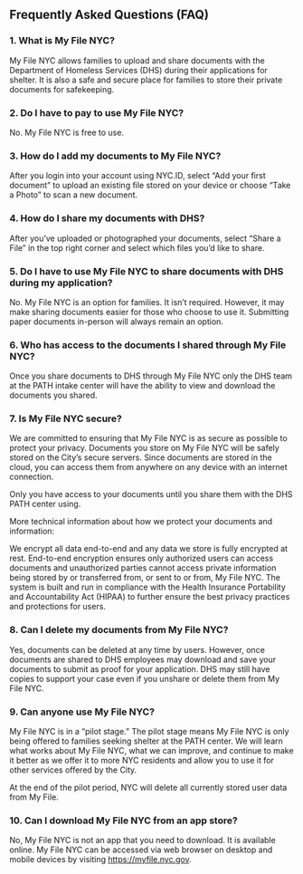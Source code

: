 ## Frequently Asked Questions (FAQ)

### 1. What is My File NYC?

My File NYC allows families to upload and share documents with the Department of Homeless Services (DHS) during their applications for shelter. It is also a safe and secure place for families to store their private documents for safekeeping.

### 2. Do I have to pay to use My File NYC?

No. My File NYC is free to use.

### 3. How do I add my documents to My File NYC?

After you login into your account using NYC.ID, select “Add your first document” to upload an existing file stored on your device or choose “Take a Photo” to scan a new document.

### 4. How do I share my documents with DHS?

After you’ve uploaded or photographed your documents, select “Share a File” in the top right corner and select which files you’d like to share.

### 5. Do I have to use My File NYC to share documents with DHS during my application?

No. My File NYC is an option for families. It isn’t required. However, it may make sharing documents easier for those who choose to use it. Submitting paper documents in-person will always remain an option.

### 6. Who has access to the documents I shared through My File NYC?

Once you share documents to DHS through My File NYC only the DHS team at the PATH intake center will have the ability to view and download the documents you shared.

### 7. Is My File NYC secure?

We are committed to ensuring that My File NYC is as secure as possible to protect your privacy. Documents you store on My File NYC will be safely stored on the City’s secure servers. Since documents are stored in the cloud, you can access them from anywhere on any device with an internet connection.

Only you have access to your documents until you share them with the DHS PATH center using.

More technical information about how we protect your documents and information:

We encrypt all data end-to-end and any data we store is fully encrypted at rest. End-to-end encryption ensures only authorized users can access documents and unauthorized parties cannot access private information being stored by or transferred from, or sent to or from, My File NYC. The system is built and run in compliance with the Health Insurance Portability and Accountability Act (HIPAA) to further ensure the best privacy practices and protections for users.

### 8. Can I delete my documents from My File NYC?

Yes, documents can be deleted at any time by users. However, once documents are shared to DHS employees may download and save your documents to submit as proof for your application. DHS may still have copies to support your case even if you unshare or delete them from My File NYC.

### 9. Can anyone use My File NYC?

My File NYC is in a “pilot stage.” The pilot stage means My File NYC is only being offered to families seeking shelter at the PATH center. We will learn what works about My File NYC, what we can improve, and continue to make it better as we offer it to more NYC residents and allow you to use it for other services offered by the City.

At the end of the pilot period, NYC will delete all currently stored user data from My File.

### 10. Can I download My File NYC from an app store?

No, My File NYC is not an app that you need to download. It is available online. My File NYC can be accessed via web browser on desktop and mobile devices by visiting <a href="https://myfile.nyc.gov" target="_blank">https://myfile.nyc.gov</a>.
